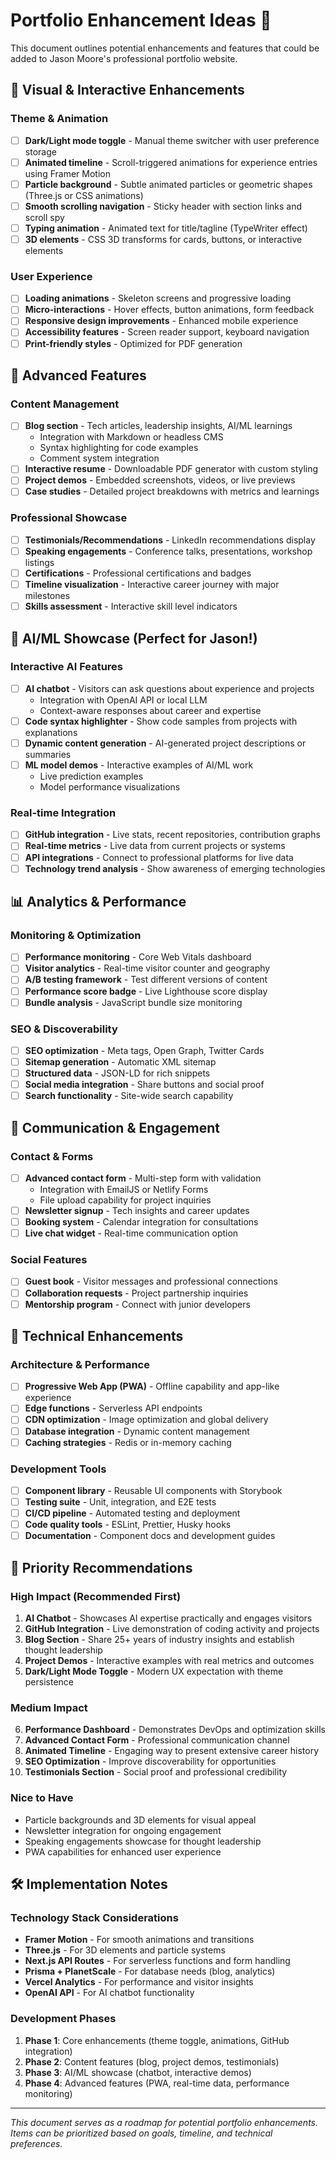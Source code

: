 # Portfolio Enhancement Ideas 🚀

This document outlines potential enhancements and features that could be added to Jason Moore's professional portfolio website.

## 🎨 Visual & Interactive Enhancements

### Theme & Animation
- [ ] **Dark/Light mode toggle** - Manual theme switcher with user preference storage
- [ ] **Animated timeline** - Scroll-triggered animations for experience entries using Framer Motion
- [ ] **Particle background** - Subtle animated particles or geometric shapes (Three.js or CSS animations)
- [ ] **Smooth scrolling navigation** - Sticky header with section links and scroll spy
- [ ] **Typing animation** - Animated text for title/tagline (TypeWriter effect)
- [ ] **3D elements** - CSS 3D transforms for cards, buttons, or interactive elements

### User Experience
- [ ] **Loading animations** - Skeleton screens and progressive loading
- [ ] **Micro-interactions** - Hover effects, button animations, form feedback
- [ ] **Responsive design improvements** - Enhanced mobile experience
- [ ] **Accessibility features** - Screen reader support, keyboard navigation
- [ ] **Print-friendly styles** - Optimized for PDF generation

## 🚀 Advanced Features

### Content Management
- [ ] **Blog section** - Tech articles, leadership insights, AI/ML learnings
  - Integration with Markdown or headless CMS
  - Syntax highlighting for code examples
  - Comment system integration
- [ ] **Interactive resume** - Downloadable PDF generator with custom styling
- [ ] **Project demos** - Embedded screenshots, videos, or live previews
- [ ] **Case studies** - Detailed project breakdowns with metrics and learnings

### Professional Showcase
- [ ] **Testimonials/Recommendations** - LinkedIn recommendations display
- [ ] **Speaking engagements** - Conference talks, presentations, workshop listings
- [ ] **Certifications** - Professional certifications and badges
- [ ] **Timeline visualization** - Interactive career journey with major milestones
- [ ] **Skills assessment** - Interactive skill level indicators

## 🤖 AI/ML Showcase (Perfect for Jason!)

### Interactive AI Features
- [ ] **AI chatbot** - Visitors can ask questions about experience and projects
  - Integration with OpenAI API or local LLM
  - Context-aware responses about career and expertise
- [ ] **Code syntax highlighter** - Show code samples from projects with explanations
- [ ] **Dynamic content generation** - AI-generated project descriptions or summaries
- [ ] **ML model demos** - Interactive examples of AI/ML work
  - Live prediction examples
  - Model performance visualizations

### Real-time Integration
- [ ] **GitHub integration** - Live stats, recent repositories, contribution graphs
- [ ] **Real-time metrics** - Live data from current projects or systems
- [ ] **API integrations** - Connect to professional platforms for live data
- [ ] **Technology trend analysis** - Show awareness of emerging technologies

## 📊 Analytics & Performance

### Monitoring & Optimization
- [ ] **Performance monitoring** - Core Web Vitals dashboard
- [ ] **Visitor analytics** - Real-time visitor counter and geography
- [ ] **A/B testing framework** - Test different versions of content
- [ ] **Performance score badge** - Live Lighthouse score display
- [ ] **Bundle analysis** - JavaScript bundle size monitoring

### SEO & Discoverability
- [ ] **SEO optimization** - Meta tags, Open Graph, Twitter Cards
- [ ] **Sitemap generation** - Automatic XML sitemap
- [ ] **Structured data** - JSON-LD for rich snippets
- [ ] **Social media integration** - Share buttons and social proof
- [ ] **Search functionality** - Site-wide search capability

## 📧 Communication & Engagement

### Contact & Forms
- [ ] **Advanced contact form** - Multi-step form with validation
  - Integration with EmailJS or Netlify Forms
  - File upload capability for project inquiries
- [ ] **Newsletter signup** - Tech insights and career updates
- [ ] **Booking system** - Calendar integration for consultations
- [ ] **Live chat widget** - Real-time communication option

### Social Features
- [ ] **Guest book** - Visitor messages and professional connections
- [ ] **Collaboration requests** - Project partnership inquiries
- [ ] **Mentorship program** - Connect with junior developers

## 🔧 Technical Enhancements

### Architecture & Performance
- [ ] **Progressive Web App (PWA)** - Offline capability and app-like experience
- [ ] **Edge functions** - Serverless API endpoints
- [ ] **CDN optimization** - Image optimization and global delivery
- [ ] **Database integration** - Dynamic content management
- [ ] **Caching strategies** - Redis or in-memory caching

### Development Tools
- [ ] **Component library** - Reusable UI components with Storybook
- [ ] **Testing suite** - Unit, integration, and E2E tests
- [ ] **CI/CD pipeline** - Automated testing and deployment
- [ ] **Code quality tools** - ESLint, Prettier, Husky hooks
- [ ] **Documentation** - Component docs and development guides

## 🎯 Priority Recommendations

### High Impact (Recommended First)
1. **AI Chatbot** - Showcases AI expertise practically and engages visitors
2. **GitHub Integration** - Live demonstration of coding activity and projects
3. **Blog Section** - Share 25+ years of industry insights and establish thought leadership
4. **Project Demos** - Interactive examples with real metrics and outcomes
5. **Dark/Light Mode Toggle** - Modern UX expectation with theme persistence

### Medium Impact
6. **Performance Dashboard** - Demonstrates DevOps and optimization skills
7. **Advanced Contact Form** - Professional communication channel
8. **Animated Timeline** - Engaging way to present extensive career history
9. **SEO Optimization** - Improve discoverability for opportunities
10. **Testimonials Section** - Social proof and professional credibility

### Nice to Have
- Particle backgrounds and 3D elements for visual appeal
- Newsletter integration for ongoing engagement
- Speaking engagements showcase for thought leadership
- PWA capabilities for enhanced user experience

## 🛠️ Implementation Notes

### Technology Stack Considerations
- **Framer Motion** - For smooth animations and transitions
- **Three.js** - For 3D elements and particle systems
- **Next.js API Routes** - For serverless functions and form handling
- **Prisma + PlanetScale** - For database needs (blog, analytics)
- **Vercel Analytics** - For performance and visitor insights
- **OpenAI API** - For AI chatbot functionality

### Development Phases
1. **Phase 1**: Core enhancements (theme toggle, animations, GitHub integration)
2. **Phase 2**: Content features (blog, project demos, testimonials)
3. **Phase 3**: AI/ML showcase (chatbot, interactive demos)
4. **Phase 4**: Advanced features (PWA, real-time data, performance monitoring)

---

*This document serves as a roadmap for potential portfolio enhancements. Items can be prioritized based on goals, timeline, and technical preferences.*